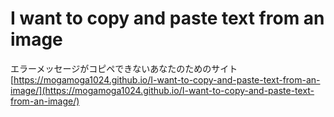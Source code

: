 # I want to copy and paste text from an image
エラーメッセージがコピペできないあなたのためのサイト  
[https://mogamoga1024.github.io/I-want-to-copy-and-paste-text-from-an-image/](https://mogamoga1024.github.io/I-want-to-copy-and-paste-text-from-an-image/)  